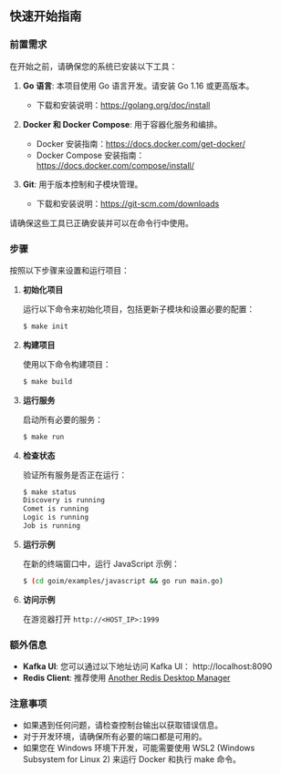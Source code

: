## 快速开始指南

### 前置需求

在开始之前，请确保您的系统已安装以下工具：

1. **Go 语言**: 本项目使用 Go 语言开发。请安装 Go 1.16 或更高版本。

   - 下载和安装说明：https://golang.org/doc/install

2. **Docker 和 Docker Compose**: 用于容器化服务和编排。

   - Docker 安装指南：https://docs.docker.com/get-docker/
   - Docker Compose 安装指南：https://docs.docker.com/compose/install/

3. **Git**: 用于版本控制和子模块管理。
   - 下载和安装说明：https://git-scm.com/downloads

请确保这些工具已正确安装并可以在命令行中使用。

### 步骤

按照以下步骤来设置和运行项目：

1. **初始化项目**

   运行以下命令来初始化项目，包括更新子模块和设置必要的配置：

   ```bash
   $ make init
   ```

2. **构建项目**

   使用以下命令构建项目：

   ```bash
   $ make build
   ```

3. **运行服务**

   启动所有必要的服务：

   ```bash
   $ make run
   ```

4. **检查状态**

   验证所有服务是否正在运行：

   ```bash
   $ make status
   Discovery is running
   Comet is running
   Logic is running
   Job is running
   ```

5. **运行示例**

   在新的终端窗口中，运行 JavaScript 示例：

   ```bash
   $ (cd goim/examples/javascript && go run main.go)
   ```

6. **访问示例**

   在游览器打开 `http://<HOST_IP>:1999`

### 额外信息

- **Kafka UI**: 您可以通过以下地址访问 Kafka UI：
  http://localhost:8090
- **Redis Client**: 推荐使用 [Another Redis Desktop Manager](https://github.com/qishibo/AnotherRedisDesktopManager)

### 注意事项

- 如果遇到任何问题，请检查控制台输出以获取错误信息。
- 对于开发环境，请确保所有必要的端口都是可用的。
- 如果您在 Windows 环境下开发，可能需要使用 WSL2 (Windows Subsystem for Linux 2) 来运行 Docker 和执行 make 命令。
